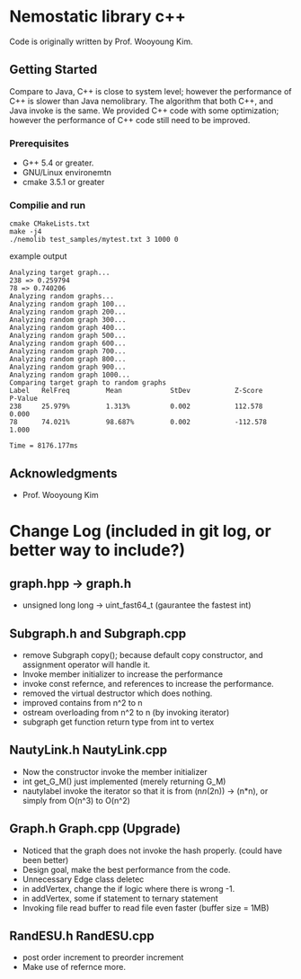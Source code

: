 # Nemostatic library c++

Code is originally written by Prof. Wooyoung Kim.

## Getting Started

Compare to Java, C++ is close to system level; however the performance of C++ is slower than Java nemolibrary. The algorithm that both C++, and Java invoke is the same. We provided C++ code with some optimization; however the performance of C++ code still need to be improved.

### Prerequisites

- G++ 5.4 or greater.
- GNU/Linux environemtn
- cmake 3.5.1 or greater



### Compilie and run

```
cmake CMakeLists.txt
make -j4
./nemolib test_samples/mytest.txt 3 1000 0
```

example output
```
Analyzing target graph...
238 => 0.259794
78 => 0.740206
Analyzing random graphs...
Analyzing random graph 100...
Analyzing random graph 200...
Analyzing random graph 300...
Analyzing random graph 400...
Analyzing random graph 500...
Analyzing random graph 600...
Analyzing random graph 700...
Analyzing random graph 800...
Analyzing random graph 900...
Analyzing random graph 1000...
Comparing target graph to random graphs
Label   RelFreq         Mean            StDev           Z-Score         P-Value
238     25.979%         1.313%          0.002           112.578         0.000
78      74.021%         98.687%         0.002           -112.578                1.000

Time = 8176.177ms
```

## Acknowledgments
* Prof. Wooyoung Kim



# Change Log (included in git log, or better way to include?)
## graph.hpp -> graph.h
- unsigned long long -> uint_fast64_t (gaurantee the fastest int)

## Subgraph.h and Subgraph.cpp
- remove Subgraph copy(); because default copy constructor, and assignment operator will handle it.
- Invoke member initializer to increase the performance
- invoke const refernce, and references to increase the performance.
- removed the virtual destructor which does nothing.
- improved contains from n^2 to n
- ostream overloading from n^2 to n (by invoking iterator)
- subgraph get function return type from int to vertex

## NautyLink.h NautyLink.cpp
- Now the constructor invoke the member initializer
- int get_G_M() just implemented (merely returning G_M)
- nautylabel invoke the iterator so that it is from (n*n*(2n)) -> (n*n), or simply from O(n^3) to O(n^2)

## Graph.h Graph.cpp (Upgrade)
- Noticed that the graph does not invoke the hash properly. (could have been better)
- Design goal, make the best performance from the code.
- Unnecessary Edge class deletec
- in addVertex, change the if logic where there is wrong -1.
- in addVertex, some if statement to ternary statement
- Invoking file read buffer to read file even faster (buffer size = 1MB)

## RandESU.h RandESU.cpp
- post order increment to preorder increment
- Make use of refernce more.